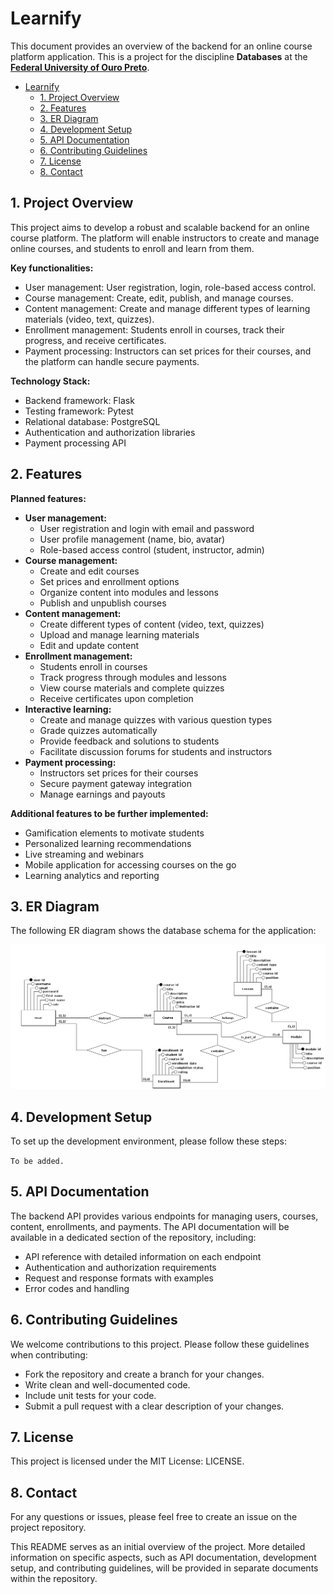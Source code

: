 # Learnify

This document provides an overview of the backend for an online course platform application. This is a project for the discipline **Databases** at the **[Federal University of Ouro Preto](https://ufop.br)**.

- [Learnify](#learnify)
  - [1. Project Overview](#1-project-overview)
  - [2. Features](#2-features)
  - [3. ER Diagram](#3-er-diagram)
  - [4. Development Setup](#4-development-setup)
  - [5. API Documentation](#5-api-documentation)
  - [6. Contributing Guidelines](#6-contributing-guidelines)
  - [7. License](#7-license)
  - [8. Contact](#8-contact)

## 1. Project Overview

This project aims to develop a robust and scalable backend for an online course platform. The platform will enable instructors to create and manage online courses, and students to enroll and learn from them.

**Key functionalities:**

- User management: User registration, login, role-based access control.
- Course management: Create, edit, publish, and manage courses.
- Content management: Create and manage different types of learning materials (video, text, quizzes).
- Enrollment management: Students enroll in courses, track their progress, and receive certificates.
- Payment processing: Instructors can set prices for their courses, and the platform can handle secure payments.

**Technology Stack:**

- Backend framework: Flask
- Testing framework: Pytest
- Relational database: PostgreSQL
- Authentication and authorization libraries
- Payment processing API

## 2. Features

**Planned features:**

- **User management:**
  - User registration and login with email and password
  - User profile management (name, bio, avatar)
  - Role-based access control (student, instructor, admin)
- **Course management:**
  - Create and edit courses
  - Set prices and enrollment options
  - Organize content into modules and lessons
  - Publish and unpublish courses
- **Content management:**
  - Create different types of content (video, text, quizzes)
  - Upload and manage learning materials
  - Edit and update content
- **Enrollment management:**
  - Students enroll in courses
  - Track progress through modules and lessons
  - View course materials and complete quizzes
  - Receive certificates upon completion
- **Interactive learning:**
  - Create and manage quizzes with various question types
  - Grade quizzes automatically
  - Provide feedback and solutions to students
  - Facilitate discussion forums for students and instructors
- **Payment processing:**
  - Instructors set prices for their courses
  - Secure payment gateway integration
  - Manage earnings and payouts

**Additional features to be further implemented:**

- Gamification elements to motivate students
- Personalized learning recommendations
- Live streaming and webinars
- Mobile application for accessing courses on the go
- Learning analytics and reporting

## 3. ER Diagram

The following ER diagram shows the database schema for the application:

![ER Diagram](./docs/Conceitual_bd1.png)

## 4. Development Setup

To set up the development environment, please follow these steps:

`To be added.`

## 5. API Documentation

The backend API provides various endpoints for managing users, courses, content, enrollments, and payments. The API documentation will be available in a dedicated section of the repository, including:

- API reference with detailed information on each endpoint
- Authentication and authorization requirements
- Request and response formats with examples
- Error codes and handling

## 6. Contributing Guidelines

We welcome contributions to this project. Please follow these guidelines when contributing:

- Fork the repository and create a branch for your changes.
- Write clean and well-documented code.
- Include unit tests for your code.
- Submit a pull request with a clear description of your changes.

## 7. License

This project is licensed under the MIT License: LICENSE.

## 8. Contact

For any questions or issues, please feel free to create an issue on the project repository.

This README serves as an initial overview of the project. More detailed information on specific aspects, such as API documentation, development setup, and contributing guidelines, will be provided in separate documents within the repository.
